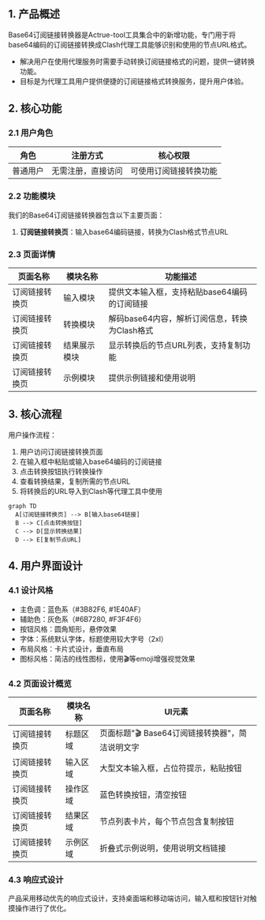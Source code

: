 ## 1. 产品概述

Base64订阅链接转换器是Actrue-tool工具集合中的新增功能，专门用于将base64编码的订阅链接转换成Clash代理工具能够识别和使用的节点URL格式。
- 解决用户在使用代理服务时需要手动转换订阅链接格式的问题，提供一键转换功能。
- 目标是为代理工具用户提供便捷的订阅链接格式转换服务，提升用户体验。

## 2. 核心功能

### 2.1 用户角色

| 角色 | 注册方式 | 核心权限 |
|------|----------|----------|
| 普通用户 | 无需注册，直接访问 | 可使用订阅链接转换功能 |

### 2.2 功能模块

我们的Base64订阅链接转换器包含以下主要页面：
1. **订阅链接转换页**：输入base64编码链接，转换为Clash格式节点URL

### 2.3 页面详情

| 页面名称 | 模块名称 | 功能描述 |
|----------|----------|----------|
| 订阅链接转换页 | 输入模块 | 提供文本输入框，支持粘贴base64编码的订阅链接 |
| 订阅链接转换页 | 转换模块 | 解码base64内容，解析订阅信息，转换为Clash格式 |
| 订阅链接转换页 | 结果展示模块 | 显示转换后的节点URL列表，支持复制功能 |
| 订阅链接转换页 | 示例模块 | 提供示例链接和使用说明 |

## 3. 核心流程

用户操作流程：
1. 用户访问订阅链接转换页面
2. 在输入框中粘贴或输入base64编码的订阅链接
3. 点击转换按钮执行转换操作
4. 查看转换结果，复制所需的节点URL
5. 将转换后的URL导入到Clash等代理工具中使用

```mermaid
graph TD
  A[订阅链接转换页] --> B[输入base64链接]
  B --> C[点击转换按钮]
  C --> D[显示转换结果]
  D --> E[复制节点URL]
```

## 4. 用户界面设计

### 4.1 设计风格

- 主色调：蓝色系（#3B82F6, #1E40AF）
- 辅助色：灰色系（#6B7280, #F3F4F6）
- 按钮风格：圆角矩形，悬停效果
- 字体：系统默认字体，标题使用较大字号（2xl）
- 布局风格：卡片式设计，垂直布局
- 图标风格：简洁的线性图标，使用🎬等emoji增强视觉效果

### 4.2 页面设计概览

| 页面名称 | 模块名称 | UI元素 |
|----------|----------|--------|
| 订阅链接转换页 | 标题区域 | 页面标题"🎬 Base64订阅链接转换器"，简洁说明文字 |
| 订阅链接转换页 | 输入区域 | 大型文本输入框，占位符提示，粘贴按钮 |
| 订阅链接转换页 | 操作区域 | 蓝色转换按钮，清空按钮 |
| 订阅链接转换页 | 结果区域 | 节点列表卡片，每个节点包含复制按钮 |
| 订阅链接转换页 | 示例区域 | 折叠式示例说明，使用说明文档链接 |

### 4.3 响应式设计

产品采用移动优先的响应式设计，支持桌面端和移动端访问，输入框和按钮针对触摸操作进行了优化。